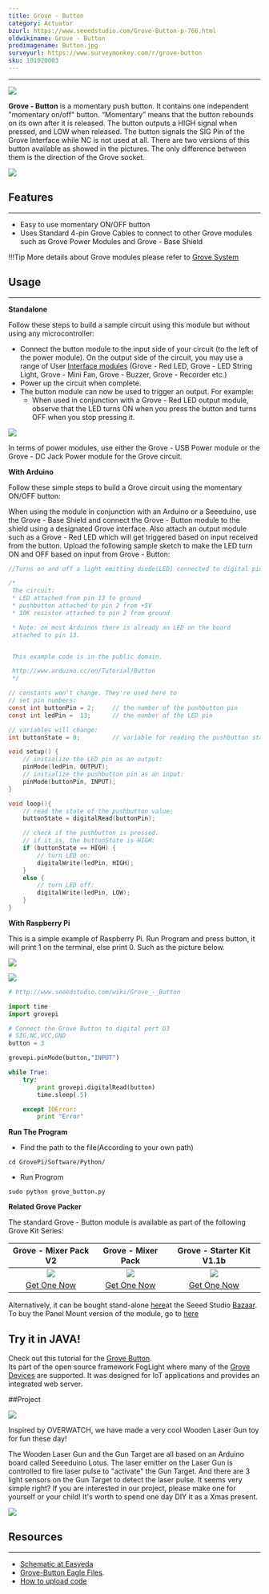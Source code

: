 ```yaml
---
title: Grove - Button
category: Actuator
bzurl: https://www.seeedstudio.com/Grove-Button-p-766.html
oldwikiname: Grove - Button
prodimagename: Button.jpg
surveyurl: https://www.surveymonkey.com/r/grove-button
sku: 101020003
---
```


---

![](https://github.com/SeeedDocument/Grove_Button/raw/master/image/Button.jpg)

**Grove - Button** is a momentary push button. It contains one independent "momentary on/off" button. “Momentary” means that the button rebounds on its own after it is released. The button outputs a HIGH signal when pressed, and LOW when released. The button signals the SIG Pin of the Grove Interface while NC is not used at all. There are two versions of this button available as showed in the pictures. The only difference between them is the direction of the Grove socket.

[![](https://github.com/SeeedDocument/Grove_Button/raw/master/image/300px-Get_One_Now_Banner.png)](https://www.seeedstudio.com/Grove-Button-p-766.html)

## Features
---
- Easy to use momentary ON/OFF button
- Uses Standard 4-pin Grove Cables to connect to other Grove modules such as Grove Power Modules and Grove - Base Shield

!!!Tip
    More details about Grove modules please refer to [Grove System](http://wiki.seeed.cc/Grove_System/)

## Usage
---
**Standalone**

Follow these steps to build a sample circuit using this module but without using any microcontroller:
- Connect the button module to the input side of your circuit (to the left of the power module). On the output side of the circuit, you may use a range of User [Interface modules](/Grove/Grove_System/) (Grove - Red LED, Grove - LED String Light, Grove - Mini Fan, Grove - Buzzer, Grove - Recorder etc.)
- Power up the circuit when complete.
- The button module can now be used to trigger an output. For example:
  - When used in conjunction with a Grove - Red LED output module, observe that the LED turns ON when you press the button and turns OFF when you stop pressing it.

![](https://github.com/SeeedDocument/Grove_Button/raw/master/image/Grove-momentarySwitch-RedLED.jpg)

In terms of power modules, use either the Grove - USB Power module or the Grove - DC Jack Power module for the Grove circuit.

**With Arduino**

Follow these simple steps to build a Grove circuit using the momentary ON/OFF button:

When using the module in conjunction with an Arduino or a Seeeduino, use the Grove - Base Shield and connect the Grove - Button module to the shield using a designated Grove interface. Also attach an output module such as a Grove - Red LED which will get triggered based on input received from the button.
Upload the following sample sketch to make the LED turn ON and OFF based on input from Grove - Button:

```c
//Turns on and off a light emitting diode(LED) connected to digital pin 13, when pressing a pushbutton attached to pin 2.

/*
 The circuit:
 * LED attached from pin 13 to ground
 * pushbutton attached to pin 2 from +5V
 * 10K resistor attached to pin 2 from ground

 * Note: on most Arduinos there is already an LED on the board
 attached to pin 13.


 This example code is in the public domain.

 http://www.arduino.cc/en/Tutorial/Button
 */

// constants won't change. They're used here to
// set pin numbers:
const int buttonPin = 2;     // the number of the pushbutton pin
const int ledPin =  13;      // the number of the LED pin

// variables will change:
int buttonState = 0;         // variable for reading the pushbutton status

void setup() {
    // initialize the LED pin as an output:
    pinMode(ledPin, OUTPUT);
    // initialize the pushbutton pin as an input:
    pinMode(buttonPin, INPUT);
}

void loop(){
    // read the state of the pushbutton value:
    buttonState = digitalRead(buttonPin);

    // check if the pushbutton is pressed.
    // if it is, the buttonState is HIGH:
    if (buttonState == HIGH) {
        // turn LED on:
        digitalWrite(ledPin, HIGH);
    }
    else {
        // turn LED off:
        digitalWrite(ledPin, LOW);
    }
}
```
**With Raspberry Pi**

This is a simple example of Raspberry Pi. Run Program and press button, it will print 1 on the terminal, else print 0. Such as the picture below.

![](https://github.com/SeeedDocument/Grove_Button/raw/master/image/GrovePi%2B_grove_button.jpg)

![](https://github.com/SeeedDocument/Grove_Button/raw/master/image/Grovepi%2B_grove_button_terminal.jpg)

```python
# http://www.seeedstudio.com/wiki/Grove_-_Button

import time
import grovepi

# Connect the Grove Button to digital port D3
# SIG,NC,VCC,GND
button = 3

grovepi.pinMode(button,"INPUT")

while True:
    try:
        print grovepi.digitalRead(button)
        time.sleep(.5)

    except IOError:
        print "Error"
```

**Run The Program**

- Find the path to the file(According to your own path)
```
cd GrovePi/Software/Python/
```
- Run Progrom
```
sudo python grove_button.py
```


**Related Grove Packer**

The standard Grove - Button module is available as part of the following Grove Kit Series:

|Grove - Mixer Pack V2|Grove - Mixer Pack|Grove - Starter Kit V1.1b|
|:---:|:---:|:---:|
|![](https://github.com/SeeedDocument/Grove_Button/raw/master/image/mixer%20pack%20v2.jpg)|![](https://github.com/SeeedDocument/Grove_Button/raw/master/image/mixer%20pack.jpg)|![](https://github.com/SeeedDocument/Grove_Button/raw/master/image/Newbundle1.jpg)|
|<a href="https://www.seeedstudio.com/Mixer-Pack-V2(Electronic-blocks%2Cwithout-Arduino%2Cplug-and-play-system)-p-1867.html">Get One Now</a>|[Get One Now](https://www.seeedstudio.com/Grove-Mixer-Pack-p-1590.html)|[Get One Now](https://www.seeedstudio.com/Grove-Starter-Kit-for-Arduino-p-1855.html)|
Alternatively, it can be bought stand-alone [here](https://www.seeedstudio.com/Grove-Button-p-766.html)at the Seeed Studio [Bazaar](https://www.seeedstudio.com/). To buy the Panel Mount version of the module, go to [here](http://www.seeedstudio.com/depot/Grove-ButtonP-p-1243.html)

## Try it in JAVA!

Check out this tutorial for the [Grove Button](https://github.com/oci-pronghorn/FogLight-Grove/blob/master/Button/README.md).   
Its part of the open source framework FogLight where  many of the [Grove Devices](https://github.com/oci-pronghorn/FogLight-Grove) are supported. 
It was designed for IoT applications and provides an integrated web server.   


##Project

![](https://raw.githubusercontent.com/SeeedDocument/Grove_Button/master/img/gun.jpg)

Inspired by OVERWATCH, we have made a very cool Wooden Laser Gun toy for fun these day!

The Wooden Laser Gun and the Gun Target are all based on an Arduino board called Seeeduino Lotus. The laser emitter on the Laser Gun is controlled to fire laser pulse to "activate" the Gun Target. And there are 3 light sensors on the Gun Target to detect the laser pulse. It seems very simple right? If you are interested in our project, please make one for yourself or your child! It's worth to spend one day DIY it as a Xmas present.    

[![](https://raw.githubusercontent.com/SeeedDocument/Seeed-WiKi/master/docs/images/make.png)](http://www.instructables.com/id/DIY-a-Wooden-Laser-Gun-As-a-Xmas-Present-for-Your-/)

## Resources
---
- [Schematic at Easyeda](https://easyeda.com/Seeed/Grove_Button_v1_2-f0f9f212fcee460ebe3703dab813e5c4)
- [Grove-Button Eagle Files](https://github.com/SeeedDocument/Grove_Button/raw/master/resources/Grove_-_Button_v1.0_Source_File.zip).
- [How to upload code](http://wiki.seeedstudio.com/wiki/Upload_Code)
